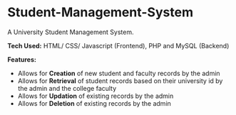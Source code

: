 # Student-Management-System
A University Student Management System.

**Tech Used:** HTML/ CSS/ Javascript (Frontend), PHP and MySQL (Backend)

**Features:**
- Allows for **Creation** of new student and faculty records by the admin
- Allows for **Retrieval** of student records based on their university id by the admin and the college faculty
- Allows for **Updation** of existing records by the admin
- Allows for **Deletion** of existing records by the admin

